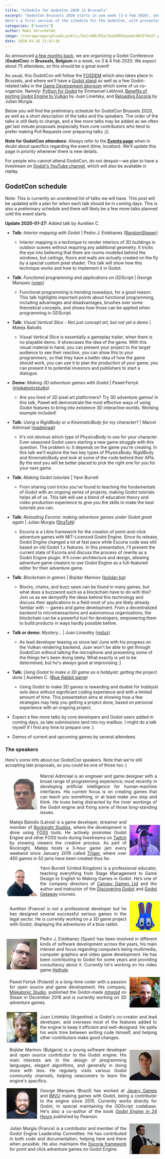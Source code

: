 ```yaml
---
title: "Schedule for GodotCon 2020 in Brussels"
excerpt: "GodotCon Brussels 2020 starts in one week (3-4 Feb 2020), and many of us are already getting ready to travel to Brussels for the Godot Sprint and FOSDEM this week.
Here's a first version of the schedule for the GodotCon, with presentations of the confirmed speakers. Note that we will likely have a few more talks added to the schedule in the coming days, and the current order is not final (hence why there is also no time schedule yet)."
categories: ["events"]
author: Rémi Verschelde
image: /storage/app/uploads/public/5e2/e08/63a/5e2e0863aaadc002576427.png
date: 2020-01-26 21:47:26
---
```


As announced [a few months back](/article/meet-community-fosdem-and-godotcon-2020), we are organizing a Godot Conference (**GodotCon**) in **Brussels, Belgium** in a week, on 3 & 4 Feb 2020. We expect about 75 attendees, so this should be a great event!

As usual, this GodotCon will follow the [FOSDEM](https://fosdem.org/2020/) which also takes place in Brussels, and where we'll have a [Godot stand](https://fosdem.org/2020/stands/) as well as a few Godot-related talks in the [Game Development devroom](https://fosdem.org/2020/schedule/track/game_development/) which some of us co-organize. Namely: [Python for Godot](https://fosdem.org/2020/schedule/event/gamedev_python_for_godot/) by Emmanuel Leblond, [Benefits of porting Godot Engine to Vulkan](https://fosdem.org/2020/schedule/event/benefits_porting_godot_engine_vulkan/) by Juan Linietsky, and [Reloading Escoria](https://fosdem.org/2020/schedule/event/gamedev_reloading_escoria/) by Julian Murgia.

Below you will find the preliminary schedule for GodotCon Brussels 2020, as well as a short description of the talks and the speakers. The order of the talks is still likely to change, and a few more talks may be added as we often get last minute proposals (especially from core contributors who tend to prefer making Pull Requests over preparing talks ;)).

**Note for GodotCon attendees:** Always refer to the **[Events page](https://godotengine.org/events)** when in doubt about specifics regarding the event (time, location). We'll update this page in priority whenever there is new details.

For people who cannot attend GodotCon, do not despair―we plan to have a livestream on [Godot's YouTube channel](https://www.youtube.com/c/GodotEngineOfficial/live), which will also be available in replay.


## GodotCon schedule

<!-- Livesteam of the event is **[online on YouTube](https://www.youtube.com/c/GodotEngineOfficial/live)**. -->

Note: This is currently an unordered list of talks we will have. This post will be updated with a plan for *when* each talk should be in coming days. This is also a preliminary schedule and there will likely be a few more talks planned until the event starts.

**Update 2020-01-27:** Added talk by Aurélien C.

- **Talk:** *Interior mapping with Godot* | Pedro J. Estébanez ([RandomShaper](https://github.com/RandomShaper))
  * Interior mapping is a technique to render interiors of 3D buildings in outdoor scenes without requiring any additional geometry. It tricks the eye into believing that there are rooms modeled behind the windows, but ceilings, floors and walls are actually created on the fly by a special custom pixel shader. This talk will show how this technique works and how to implement it in Godot.

- **Talk:** *Functional programming and applications on GDScript* | George Marques ([vnen](https://github.com/vnen))
  * Functional programming is trending nowadays, for a good reason. This talk highlights important points about functional programming, including advantages and disadvantages, brushes over some theoretical concepts, and shows how those can be applied when programming in GDScript.

- **Talk:** *Visual Vertical Slice - Not just concept art, but not yet a demo* | Matejs Balodis
  * Visual Vertical Slice is essentially a gameplay trailer, when there is no playable demo. It showcases the idea of the game. With this visual material in hand, you can present your project to the target audience to see their reaction, you can show this to your programmers, so that they have a better idea of how the game should work, you can use it to plan the production of your game, you can present it to potential investors and publishers to start a dialogue.

- **Demo:** *Making 3D adventure games with Godot* | Paweł Fertyk ([miskatonicstudio](https://github.com/miskatonicstudio))
  * Are you tired of 2D pixel art platformers? Try 3D adventure games! In this talk, Paweł will demonstrate the most effective ways of using Godot features to bring into existence 3D interactive worlds. Working example included!

- **Talk:** *Using a RigidBody or a KinematicBody for my character?* | Marcel Admiraal ([madmiraal](https://github.com/madmiraal))
  * It's not obvious which type of PhysicsBody to use for your character. Even seasoned Godot users starting a new game struggle with this question. The problem is: It depends on the game you're creating. In this talk we'll explore the two key types of PhysicsBody: RigidBody and KinematicBody and look at some of the code behind their APIs. By the end you will be better placed to pick the right one for you for your next game.

- **Talk:** *Making Godot tutorials* | Yann Burrett
  * From sharing cool tricks you’ve found to teaching the fundamentals of Godot with an ongoing series of projects, making Godot tutorials helps all of us. This talk will use a blend of education theory and video production experience to give you the skills to make the best tutorials you can.

- **Talk:** *Reloading Escoria: making adventure games under Godot great again* | Julian Murgia ([StraToN](https://github.com/StraToN))
  * Escoria is a Libre framework for the creation of point-and-click adventure games with MIT-Licenced Godot Engine. Since its release, Godot Engine changed a lot at fast pace while Escoria code was still based on old Godot 1.x features. In this presentation, I'll present the current state of Escoria and discuss the process of rewrite as a Godot Engine plugin. It'll cover architecture and design, allowing adventure game creators to use Godot Engine as a full-featured editor for their adventure game.

- **Talk:** *Blockchain in games* | Bojidar Marinov ([bojidar-bg](https://github.com/bojidar-bg))
  * Blocks, chains, and buzz saws can be found in many games, but what does a buzzword such as a blockchain have to do with this? Join us as we demystify the ideas behind this technology and discuss their applications to a field most of you are likely already familiar with -- games and game development. From a decentralized backend to microtransactions and autonomous organizations, the blockchain can be a powerful tool for developers, empowering them to build products in ways hardly possible before.

- **Talk or demo:** *Mystery...* | Juan Liniestky ([reduz](https://github.com/reduz))
  * As lead developer teasing us since last June with his progress on the Vulkan rendering backend, Juan won't be able to get through GodotCon without talking the microphone and presenting some of the things he's been doing lately. What exactly is yet to be determined, but he's always good at improvising ;)

- **Talk:** *Using Godot to make a 3D game as a hobbyist: getting the project done* | Aurélien C. ([Blue Rabbit game](https://twitter.com/RabbitEuro))
  * Using Godot to make 3D games is rewarding and doable for hobbyist solo devs without significant coding experience and with a limited amount of time. This presentation aims at showing how a few strategies may help you getting a project done, based on personal experience with an ongoing project.

- Expect a few more talks by core developers and Godot users added in coming days, as late submissions land into my mailbox. I might do a talk myself if I find any time to prepare one :)

- Demos of current and upcoming games by several attendees.


### The speakers

Here's some info about our GodotCon speakers. Note that we're still accepting late proposals, so you could be one of those too :)

<!--

<div class="speaker">
<div class="speaker-img">
    <img alt="Fabio Alessandrelli" src="/storage/app/uploads/public/5bb/a11/ba2/5bba11ba28760619192748.png" />
</div>
<div class="speaker-text">
    Fabio Alessandrelli (Italy) is a core Godot developer and maintainer of the networking stack of the engine, among other contributions. As an indie dev, he also published <a href="http://orbis.cc/">Aequitas Orbis</a> in early access, a multiplayer 2D space game using Godot 2.1.
</div>
</div>

-->


<div class="speaker">
<div class="speaker-img">
    <img alt="Marcel Admiraal" src="/storage/app/uploads/public/5e2/e02/998/5e2e0299850ed543069779.jpg" />
</div>
<div class="speaker-text">
    Marcel Admiraal is an engineer and game designer with a broad range of programming experience; most recently in developing artificial intelligence for human-machine interfaces. His current focus is on creating games that can teach you something, or at least make you stop and think.
    He loves being distracted by the inner workings of the Godot engine and fixing some of those long-standing issues.
</div>
</div>


<div class="speaker">
<div class="speaker-text">
    Matejs Balodis (Latvia) is a game developer, streamer and member of <a href="https://rocknightstudios.com/">Rocknight Studios</a>, where the development is done using <abbr title="Free and Open Source Software">FOSS</abbr> tools. He actively promotes Godot Engine and other FOSS tools during livestreams on <a href="https://www.twitch.tv/rocknightstudios">Twitch</a> by showing viewers the creative process. As part of Rocknight, Matejs hosts a 3-hour game jam every weekend since January 2019 called <a href="https://trijam.itch.io/">Trijam</a>, where over 450 games in 52 jams have been created thus far.
</div>
<div class="speaker-img">
    <img alt="Matejs Balodis" src="/storage/app/uploads/public/5da/05c/055/5da05c0555cf6056169968.jpeg" />
</div>
</div>


<div class="speaker">
<div class="speaker-img">
    <img alt="Yann Burrett" src="/storage/app/uploads/public/5e2/e02/b2c/5e2e02b2c3672278533442.jpg" />
</div>
<div class="speaker-text">
    Yann Burrett (United Kingdom) is a professional educator, teaching everything from Stage Management to Game Design to English to Making Games in Godot.  He’s one of the company directors of <a href="https://twitter.com/canopygamesltd">Canopy Games Ltd</a> and the author and instructor of the <a href="https://www.udemy.com/course/godot/">Discovering Godot</a> and <a href="https://www.udemy.com/course/gg-godot/">Godot Getaway</a> courses.
</div>
</div>


<div class="speaker">
<div class="speaker-text">
    Aurélien (France) is not a professional developer but he has designed several successful serious games in the legal sector. He is currently working on a 3D game project with Godot, displaying the adventures of a blue rabbit.
</div>
<div class="speaker-img">
    <img alt="Aurélien - The Blue Rabbit Game" src="/storage/app/uploads/public/5e3/6fc/337/5e36fc3371744070492297.jpg" />
</div>
</div>


<div class="speaker">
<div class="speaker-img">
    <img alt="Pedro J. Estébanez" src="/storage/app/uploads/public/5d9/f45/4f3/5d9f454f3aa48279579515.png" />
</div>
<div class="speaker-text">
    Pedro J. Estébanez (Spain) has been involved in different kinds of software development across the years, his main interest and focus regarding computers being multimedia, computer graphics and video game development. He has been contributing to Godot for some years and providing consultancy about it. Currently he's working on his video game <a href="https://twitter.com/RandomPedroJ/status/1180689212296830977">Hellrule</a>.
</div>
</div>


<div class="speaker">
<div class="speaker-text">
    Paweł Fertyk (Poland) is a long-time coder with a passion for open source and game development. His company, <a href="https://miskatonicstudio.com">Miskatonic Studio</a>, published the Godot-made <a href="https://store.steampowered.com/app/992860/Intrepid/?curator_clanid=41324400"><em>Intrepid</em></a> on Steam in December 2018 and is currently working on 3D adventure games.
</div>
<div class="speaker-img">
    <img alt="Paweł Fertyk" src="/storage/app/uploads/public/5e2/f4e/8ce/5e2f4e8cef499180480265.jpg" />
</div>
</div>


<div class="speaker">
<div class="speaker-img">
    <img alt="Juan Linietsky" src="/storage/app/uploads/public/5bb/a3e/e7c/5bba3ee7c6344594625565.jpg" />
</div>
<div class="speaker-text">
    Juan Linietsky (Argentina) is Godot's co-creator and lead developer, and oversees most of the features added to the engine to keep it efficient and well-designed. He splits his work time between writing code himself, and helping other contributors make good changes.
</div>
</div>


<div class="speaker">
<div class="speaker-text">
    Bojidar Marinov (Bulgaria) is a young software developer and open source contributor to the Godot engine. His main interests are in the design of programming languages, elegant algorithms, and generally in doing more with less. He regularly visits various Godot community channels, helping newcomers to learn the engine's specifics.
</div>
<div class="speaker-img">
    <img alt="Bojidar Marinov" src="/storage/app/uploads/public/5c5/0d2/2d5/5c50d22d504a3472572317.jpg" />
</div>
</div>


<div class="speaker">
<div class="speaker-img">
    <img alt="George Marques" src="/storage/app/uploads/public/5e2/e02/ec7/5e2e02ec77f8d450251857.jpg" />
</div>
<div class="speaker-text">
    George Marques (Brazil) has worked at <a href="https://javary.co/">Javary Games</a> and <a href="https://about.imvu.com/">IMVU</a> making games with Godot, being a contributor to the engine since 2015. Currently works directly for Godot, in special maintaining the GDScript codebase. He's also a co-author of the book <a href="https://www.pearson.com/store/p/godot-engine-game-development-in-24-hours-sams-teach-yourself-the-official-guide-to-godot-3-0/P100000984924"><em>Godot Engine in 24 Hours</em></a> published by Pearson.
</div>
</div>


<div class="speaker">
<div class="speaker-text">
    Julian Murgia (France) is a contributor and member of the Godot Engine Leadership Committee. He has contributed in both code and documentation, helping here and there when possible. He also maintains the <a href="https://github.com/godotengine/escoria">Escoria framework</a> for point and click adventure games on Godot Engine.
</div>
<div class="speaker-img">
    <img alt="Julian Murgia" src="/storage/app/uploads/public/5e2/e03/1ff/5e2e031ff0233877153623.jpg" />
</div>
</div>


<style>
div.speaker {
    display: table;
    padding: 5px;
    width: 100%;
    margin: 5px 0; /* you can change/remove margin */
}
div.speaker-text {
    vertical-align: middle;
    display: table-cell;
    text-align: justify;
    padding-left: 10px;
    padding-right: 10px;
}
div.speaker .speaker-img{
    vertical-align: middle;
    display: table-cell;
    width: 100px; /* you can change width */
}
div.speaker-img img{
    width: 100%;
    height: 100px; /* you can change height */
    vertical-align: middle;
}
</style>
